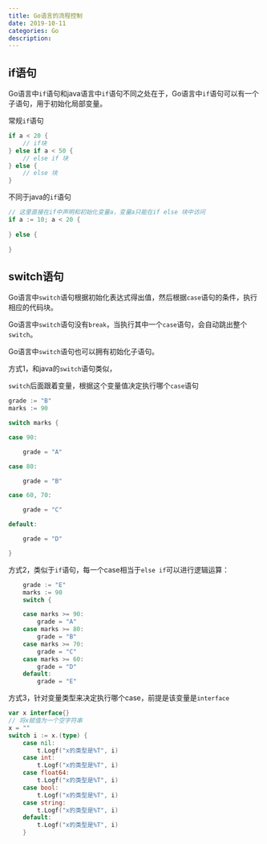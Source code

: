 ```yaml
---
title: Go语言的流程控制
date: 2019-10-11
categories: Go
description: 
---
```


## if语句

Go语言中`if`语句和java语言中`if`语句不同之处在于，Go语言中`if`语句可以有一个子语句，用于初始化局部变量。

常规`if`语句

```go
if a < 20 {
    // if块
} else if a < 50 {
    // else if 块
} else {
    // else 块    
}
```

不同于java的`if`语句

```go
// 这里直接在if中声明和初始化变量a，变量a只能在if else 块中访问
if a := 10; a < 20 {
    
} else {
    
}
```

## switch语句

Go语言中`switch`语句根据初始化表达式得出值，然后根据`case`语句的条件，执行相应的代码块。

Go语言中`switch`语句没有`break`，当执行其中一个`case`语句，会自动跳出整个`switch`。

Go语言中`switch`语句也可以拥有初始化子语句。



方式1，和java的`switch`语句类似，

`switch`后面跟着变量，根据这个变量值决定执行哪个`case`语句

```go
grade := "B"
marks := 90

switch marks {

case 90:

	grade = "A"

case 80:

	grade = "B"

case 60, 70:

	grade = "C"

default:

	grade = "D"

}
```

方式2，类似于`if`语句，每一个case相当于`else if`可以进行逻辑运算：

```go
    grade := "E"
    marks := 90
	switch {

	case marks >= 90:
		grade = "A"
	case marks >= 80:
		grade = "B"
	case marks >= 70:
		grade = "C"
	case marks >= 60:
		grade = "D"
	default:
		grade = "E"
```

方式3，针对变量类型来决定执行哪个case，前提是该变量是`interface`

```go
var x interface{}
// 将x赋值为一个空字符串
x = ""
switch i := x.(type) {
	case nil:
		t.Logf("x的类型是%T", i)
	case int:
		t.Logf("x的类型是%T", i)
	case float64:
		t.Logf("x的类型是%T", i)
	case bool:
		t.Logf("x的类型是%T", i)
	case string:
		t.Logf("x的类型是%T", i)
	default:
		t.Logf("x的类型是%T", i)
	}
```






